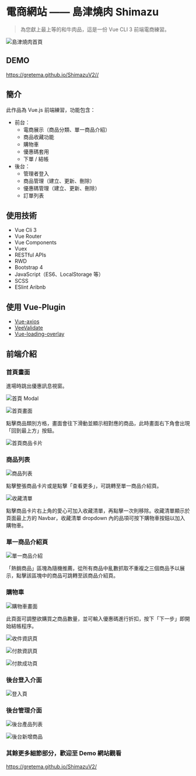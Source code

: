 
# 電商網站 —— 島津燒肉 Shimazu

> 為您獻上最上等的和牛肉品，這是一份 Vue CLI 3 前端電商練習。

![島津燒肉首頁](https://i.imgur.com/pXS0V8h.jpg)

## DEMO

<https://gretema.github.io/ShimazuV2//>

## 簡介

此作品為 Vue.js 前端練習，功能包含：

- 前台：
  - 電商展示（商品分類、單一商品介紹）
  - 商品收藏功能
  - 購物車
  - 優惠碼套用
  - 下單 / 結帳
- 後台：
  - 管理者登入
  - 商品管理（建立、更新、刪除）
  - 優惠碼管理（建立、更新、刪除）
  - 訂單列表

## 使用技術

- Vue Cli 3
- Vue Router
- Vue Components
- Vuex
- RESTful APIs
- RWD
- Bootstrap 4
- JavaScript（ES6、LocalStorage 等）
- SCSS
- ESlint Aribnb

## 使用 Vue-Plugin

- [Vue-axios](https://www.npmjs.com/package/vue-axios)
- [VeeValidate](https://logaretm.github.io/vee-validate/guide/basics.html#validation-provider)
- [Vue-loading-overlay](https://www.npmjs.com/package/vue-loading-overlay)

## 前端介紹

### 首頁畫面

進場時跳出優惠訊息視窗。

![首頁 Modal](https://i.imgur.com/o5VmbhL.jpg)

![首頁畫面](https://i.imgur.com/pXS0V8h.jpg)

點擊商品類別方格，畫面會往下滑動並顯示相對應的商品，此時畫面右下角會出現「回到最上方」按鈕。

![首頁商品卡片](https://i.imgur.com/Kn1KS1U.jpg)

### 商品列表

![商品列表](https://i.imgur.com/jnRy7fn.jpg)

點擊整張商品卡片或是點擊「查看更多」，可跳轉至單一商品介紹頁。

![收藏清單](https://i.imgur.com/t4CGoOy.jpg)

點擊商品卡片右上角的愛心可加入收藏清單，再點擊一次則移除。收藏清單顯示於頁面最上方的 Navbar，收藏清單 dropdown 內的品項可按下購物車按鈕以加入購物車。

### 單一商品介紹頁

![單一商品介紹](https://i.imgur.com/511fy70.jpg)

「熱銷商品」區塊為隨機推薦，從所有商品中亂數抓取不重複之三個商品予以展示，點擊該區塊中的商品可跳轉至該商品介紹頁。

### 購物車

![購物車畫面](https://i.imgur.com/4Mikuhp.png)

此頁面可調整欲購買之商品數量，並可輸入優惠碼進行折扣，按下「下一步」即開始結帳程序。

![收件資訊頁](https://i.imgur.com/km66G3o.png)

![付款資訊頁](https://i.imgur.com/2f7nKVx.png)

![付款成功頁](https://i.imgur.com/RaBUlE8.jpg)

### 後台登入介面

![登入頁](https://i.imgur.com/w0Bv4w9.png)

### 後台管理介面

![後台產品列表](https://i.imgur.com/6EQkX4G.png)

![後台新增商品](https://i.imgur.com/23t60kY.png)

### 其餘更多細節部分，歡迎至 Demo 網站觀看

<https://gretema.github.io/ShimazuV2/>
